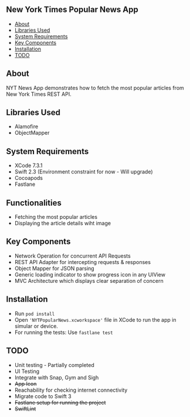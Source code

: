 ## New York Times Popular News App

- [About](#About)
- [Libraries Used](#libraries-used)
- [System Requirements](#requirements)
- [Key Components](#key-components)
- [Installation](#installation)
- [TODO](#todo)


## About
NYT News App demonstrates how to fetch the most popular articles from New York Times REST API.


## Libraries Used

- Alamofire
- ObjectMapper

## System Requirements

* XCode 7.3.1
* Swift 2.3 (Environment constraint for now - Will upgrade)
* Cocoapods
* Fastlane


## Functionalities

- Fetching the most popular articles
- Displaying the article details wiht image


## Key Components

- Network Operation for concurrent API Requests
- REST API Adapter for intercepting requests & responses
- Object Mapper for JSON parsing
- Generic loading indicator to show progress icon in any UIView
- MVC Architecture which displays clear separation of concern


## Installation

- Run `pod install`
- Open `'NYTPopularNews.xcworkspace'` file in XCode to run the app in simular or device.
- For running the tests: Use `fastlane test`



## TODO

- Unit testing - Partially completed
- UI Testing
- Integrate with Snap, Gym and Sigh
- ~~App Icon~~
- Reachability for checking internet connectivity
- Migrate code to Swift 3
- ~~Fastlane setup for running the project~~
- ~~SwiftLint~~





